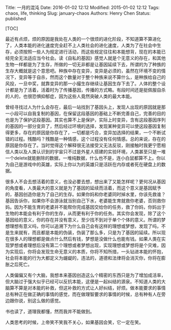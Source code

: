 Title: 一月的混沌
Date: 2016-01-02 12:12
Modified: 2015-01-02 12:12
Tags: chaos, life, thinking
Slug: january-chaos
Authors: Henry Chen
Status: published

[TOC]

最近有点烦，烦的原因是我处在人类的一个很烦的进化阶段，不知道算不算进化了，人类本能的进化速度完全赶不上人类社会的进化速度，人类为了在社会中生存，必须按照一些人为规定进行活动，而这些规定往往和本能想背，现在的本能已经完全无法适应当今社会。读《自私的基因》感觉人就是个无意义的存在，和其他生物一样都是为了生存，所做的一切无非都是让基因延续下去，所谓的为了种族的生存大概就是这个意思吧。种族中存在变异，变异是必须的，虽然在环境不变的情况下，变异等于自杀，然而这个数量对于整个种族来说不算什么，是种族给自己的风投，一旦中奖，就靠变异的那一小撮生存继续让基因生存下去了。人体的整个设计都是为了活着，活着时为了传播基因，传播的方式略。有段时间还是挺佩服自杀的人的，也很恐惧抑郁症，因为这些人竟然突破人类的最大本能。

曾经寻找过人为什么会存在，最后一站找到了基因头上，发现人出现的原因就是那一小段可以自我复制的基因，在保留这段基因的基础上不断完善自己，完善的目的也是为了保护这段基因。其实也算不上是保护，实际上时变异，含有这段基因序列的基因的一部分变异了，然后经过环境的选择，发现某种变异可以使这段基因复制得更多，存在的原因是你存在了，一切都是巧合，变异加选择的结果，一个不断试错的过程。残酷吗？残酷是一种情感，这个过程没有任何情感。总的来说，存在的原因是你存在了。当时觉得这个解释很无法接受又无法反驳，刚接触时我更宁愿相信人类以及人类认识到的宇宙只不过是外星人搭建的实验环境，人类甚至只是一堆一个delete就能删除的数据，一堆纯数据，什么也不是，连小白鼠都算不上。你以为自己是游戏中的英雄，实际上你以为的英雄只是活跃在内存或者死在硬盘上的数据。

很多人不会去想活着的意义，也没必要去想，想出来了又能怎样呢？更何况从基因的角度看，人类最大的意义就是为了基因的延续而活着，而这个意义是基因赋予的，基因创造你是为了自己的生存。如果你妈和你老婆同时掉水里，你该先救谁？基因告诉你，如果你不会游泳就当别自己下水，老婆能生育就救你老婆，否则救你妈。因为不能生育的老婆并不能帮你完成基因交给你的任务，救了你妈，你妈出于生物的本能会有利于你的生存，从而更有利于你的任务。其实你会发现，除了这个基因给的意义，你的存在并没有意义，至少找不到对于单个个体的意义。所谓的梦想理想有意义吗，你可以追溯下为什么自己会有这样的理想或梦想，发现了吗，不是生来就有，而且都是本能的伪装，伪装了那么多，只是为了基因的延续。所以现在很多人的理想都是做点什么然后有钱，梦想是没做什么也能有钱。如果人类在实现梦想或者理想后没有第二个理想或者梦想出现，实现理想或梦想将是个灾难，因为实现后，你将会发现生命无意义的本质，你将不知所措，一头钻进本能的怀抱，社会将本能的行为大都定义为龌龊的，违法的，道德和法律将会消灭你，你将在膨胀之后死亡。

人类偏偏又有个大脑，我想本来基因创造这么个精密的东西只是为了增加成活率，但大脑过于强大似乎已经可以反抗本能，这便是一起纠结的源泉。不知道人类的大脑算不算是对本能的补救，但这补救的方式让人好纠结，好烦。做本能要求的事情总有种正在做正确的事情的感觉，而在做理智要求的事情的时候，总有种有人在旁边跟你说，别这么做的感觉。

书也读了，道理我都懂，然而我并不能做到。

人类思考的时候，上帝笑不笑我不关心，如果基因会笑，它一定在笑。
